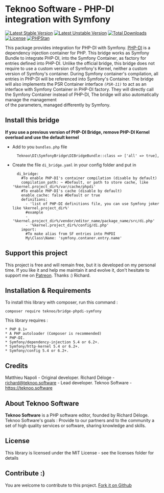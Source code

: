 Teknoo Software - PHP-DI integration with Symfony
=================================================

[![Latest Stable Version](https://poser.pugx.org/teknoo/symfony-bridge/v/stable)](https://packagist.org/packages/teknoo/symfony-bridge)
[![Latest Unstable Version](https://poser.pugx.org/teknoo/symfony-bridge/v/unstable)](https://packagist.org/packages/teknoo/symfony-bridge)
[![Total Downloads](https://poser.pugx.org/teknoo/symfony-bridge/downloads)](https://packagist.org/packages/teknoo/symfony-bridge)
[![License](https://poser.pugx.org/teknoo/symfony-bridge/license)](https://packagist.org/packages/teknoo/symfony-bridge)
[![PHPStan](https://img.shields.io/badge/PHPStan-enabled-brightgreen.svg?style=flat)](https://github.com/phpstan/phpstan)

This package provides integration for PHP-DI with Symfony. [PHP-DI](http://php-di.org) is a dependency injection container for PHP.
This bridge works as Symfony Bundle to integrate PHP-DI, into the Symfony Container, as factory for entries defined into PHP-DI.
Unlike the official bridge, this bridge does not require to use a custom version of Symfony's Kernel, neither a custom version of
Symfony's container.
During Symfony container's compilation, all entries in PHP-DI will be referenced into Symfony's Container.
The bridge will also implements the PSR Container interface *`(PSR-11)`* to act as an interface with Symfony Container in
PHP-DI factory.
They will directly call the Symfony Container instead of PHP-DI, The bridge will also automatically manage the management  
of the parameters, managed differently by Symfony.

Install this bridge
-------------------

**If you use a previous version of PHP-DI Bridge, remove PHP-DI Kernel overload and use the default kernel**

* Add to you `bundles.php` file 

        Teknoo\DI\SymfonyBridge\DIBridgeBundle::class => ['all' => true],

* Create the file `di_bridge.yaml` in your config folder and put in

        di_bridge:
          #To enable PHP-DI's container compilation (disable by default)
          compilation_path: ~ #Default, or path to store cache, like '%kernel.project_dir%/var/cache/phpdi'
          #To enable PHP-DI's cache (disable by default)
          enable_cache: false #Default or true
          definitions:
            - 'list of PHP-DI definitions file, you can use Symfony joker like %kernel.project_dir%'
            #example
            - '%kernel.project_dir%/vendor/editor_name/package_name/src/di.php'
            - '%kernel.project_dir%/config/di.php'
          import:
            #To make alias from SF entries into PHPDI
            My\Class\Name: 'symfony.contaner.entry.name'


Support this project
---------------------

This project is free and will remain free, but it is developed on my personal time. 
If you like it and help me maintain it and evolve it, don't hesitate to support me on [Patreon](https://patreon.com/teknoo_software).
Thanks :) Richard. 

Installation & Requirements
---------------------------
To install this library with composer, run this command :

    composer require teknoo/bridge-phpdi-symfony

This library requires :

    * PHP 8.1+
    * A PHP autoloader (Composer is recommended)
    * PHP-DI.
    * Symfony/dependency-injection 5.4 or 6.2+.
    * Symfony/http-kernel 5.4 or 6.2+.
    * Symfony/config 5.4 or 6.2+.

Credits
-------
Matthieu Napoli - Original developer.
Richard Déloge - <richard@teknoo.software> - Lead developer.
Teknoo Software - <https://teknoo.software>

About Teknoo Software
---------------------
**Teknoo Software** is a PHP software editor, founded by Richard Déloge.
Teknoo Software's goals : Provide to our partners and to the community a set of high quality services or software,
 sharing knowledge and skills.

License
-------
This library is licensed under the MIT License - see the licenses folder for details

Contribute :)
-------------

You are welcome to contribute to this project. [Fork it on Github](CONTRIBUTING.md)
